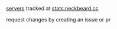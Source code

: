[servers](https://github.com/neckbeard-cc/servers/releases/latest/download/servers.json) tracked at [stats.neckbeard.cc](https://stats.neckbeard.cc/)

request changes by creating an issue or pr
